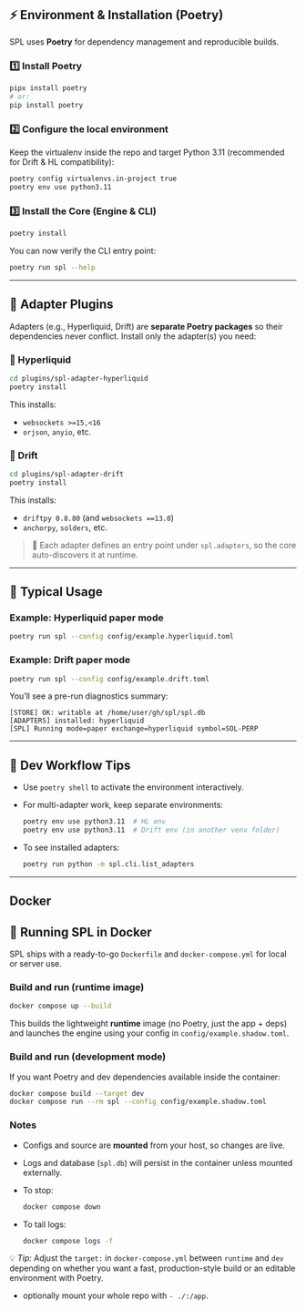 ## ⚡ Environment & Installation (Poetry)

SPL uses **Poetry** for dependency management and reproducible builds.

### 1️⃣ Install Poetry

```bash
pipx install poetry
# or:
pip install poetry
```

### 2️⃣ Configure the local environment

Keep the virtualenv inside the repo and target Python 3.11 (recommended for Drift & HL compatibility):

```bash
poetry config virtualenvs.in-project true
poetry env use python3.11
```

### 3️⃣ Install the Core (Engine & CLI)

```bash
poetry install
```

You can now verify the CLI entry point:

```bash
poetry run spl --help
```

---

## 🧩 Adapter Plugins

Adapters (e.g., Hyperliquid, Drift) are **separate Poetry packages** so their dependencies never conflict.
Install only the adapter(s) you need:

### 🔹 Hyperliquid

```bash
cd plugins/spl-adapter-hyperliquid
poetry install
```

This installs:

* `websockets >=15,<16`
* `orjson`, `anyio`, etc.

### 🔹 Drift

```bash
cd plugins/spl-adapter-drift
poetry install
```

This installs:

* `driftpy 0.8.80` (and `websockets ==13.0`)
* `anchorpy`, `solders`, etc.

> 🧠 Each adapter defines an entry point under `spl.adapters`, so the core auto-discovers it at runtime.

---

## 🧱 Typical Usage

### Example: Hyperliquid paper mode

```bash
poetry run spl --config config/example.hyperliquid.toml
```

### Example: Drift paper mode

```bash
poetry run spl --config config/example.drift.toml
```

You’ll see a pre-run diagnostics summary:

```
[STORE] OK: writable at /home/user/gh/spl/spl.db
[ADAPTERS] installed: hyperliquid
[SPL] Running mode=paper exchange=hyperliquid symbol=SOL-PERP
```

---

## 🧰 Dev Workflow Tips

* Use `poetry shell` to activate the environment interactively.
* For multi-adapter work, keep separate environments:

  ```bash
  poetry env use python3.11  # HL env
  poetry env use python3.11  # Drift env (in another venv folder)
  ```
* To see installed adapters:

  ```bash
  poetry run python -m spl.cli.list_adapters
  ```

---

## Docker

## 🐳 Running SPL in Docker

SPL ships with a ready-to-go `Dockerfile` and `docker-compose.yml` for local or server use.

### Build and run (runtime image)

```bash
docker compose up --build
````

This builds the lightweight **runtime** image (no Poetry, just the app + deps)
and launches the engine using your config in `config/example.shadow.toml`.

### Build and run (development mode)

If you want Poetry and dev dependencies available inside the container:

```bash
docker compose build --target dev
docker compose run --rm spl --config config/example.shadow.toml
```

### Notes

* Configs and source are **mounted** from your host, so changes are live.
* Logs and database (`spl.db`) will persist in the container unless mounted externally.
* To stop:

  ```bash
  docker compose down
  ```
* To tail logs:

  ```bash
  docker compose logs -f
  ```

💡 *Tip:* Adjust the `target:` in `docker-compose.yml` between `runtime` and `dev` depending on whether you want a fast, production-style build or an editable environment with Poetry.
   - optionally mount your whole repo with `- ./:/app`.
